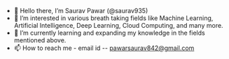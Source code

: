 - 👋 Hello there, I’m  Saurav Pawar (@saurav935)
- 👀 I’m interested in various breath taking fields like Machine Learning, Artificial Intelligence, Deep Learning, Cloud Computing, and many more.
- 🌱 I’m currently learning and expanding my knowledge in the fields mentioned above.
- 📫 How to reach me - email id -- pawarsaurav842@gmail.com

<!---
saurav935/saurav935 is a ✨ special ✨ repository because its `README.md` (this file) appears on your GitHub profile.
You can click the Preview link to take a look at your changes.
--->
